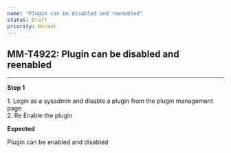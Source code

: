 ```yaml
---
name: "Plugin can be disabled and reenabled"
status: Draft
priority: Normal
---
```


## MM-T4922: Plugin can be disabled and reenabled

---

**Step 1**

1\. Login as a sysadmin and disable a plugin from the plugin management page\
2\. Re Enable the plugin

**Expected**

Plugin can be enabled and disabled
